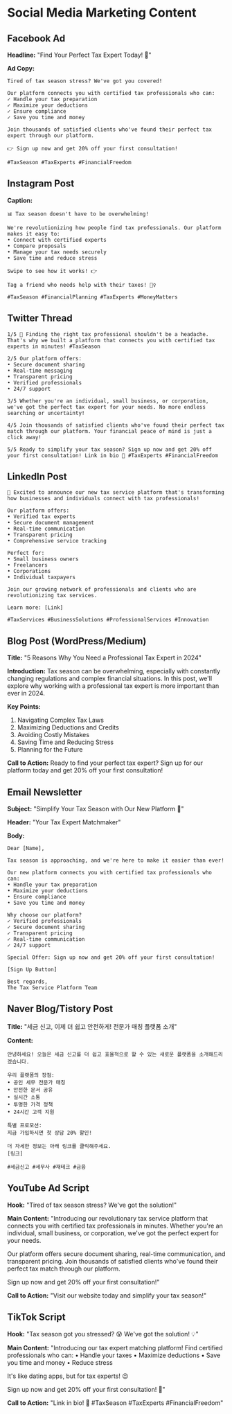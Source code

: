 # Social Media Marketing Content

## Facebook Ad

**Headline:** "Find Your Perfect Tax Expert Today! 🎯"

**Ad Copy:**
```
Tired of tax season stress? We've got you covered! 

Our platform connects you with certified tax professionals who can:
✓ Handle your tax preparation
✓ Maximize your deductions
✓ Ensure compliance
✓ Save you time and money

Join thousands of satisfied clients who've found their perfect tax expert through our platform.

👉 Sign up now and get 20% off your first consultation!

#TaxSeason #TaxExperts #FinancialFreedom
```

## Instagram Post

**Caption:**
```
📊 Tax season doesn't have to be overwhelming!

We're revolutionizing how people find tax professionals. Our platform makes it easy to:
• Connect with certified experts
• Compare proposals
• Manage your tax needs securely
• Save time and reduce stress

Swipe to see how it works! 👉

Tag a friend who needs help with their taxes! 🙋‍♀️

#TaxSeason #FinancialPlanning #TaxExperts #MoneyMatters
```

## Twitter Thread

```
1/5 🧵 Finding the right tax professional shouldn't be a headache. That's why we built a platform that connects you with certified tax experts in minutes! #TaxSeason

2/5 Our platform offers:
• Secure document sharing
• Real-time messaging
• Transparent pricing
• Verified professionals
• 24/7 support

3/5 Whether you're an individual, small business, or corporation, we've got the perfect tax expert for your needs. No more endless searching or uncertainty!

4/5 Join thousands of satisfied clients who've found their perfect tax match through our platform. Your financial peace of mind is just a click away!

5/5 Ready to simplify your tax season? Sign up now and get 20% off your first consultation! Link in bio 🔗 #TaxExperts #FinancialFreedom
```

## LinkedIn Post

```
🚀 Excited to announce our new tax service platform that's transforming how businesses and individuals connect with tax professionals!

Our platform offers:
• Verified tax experts
• Secure document management
• Real-time communication
• Transparent pricing
• Comprehensive service tracking

Perfect for:
• Small business owners
• Freelancers
• Corporations
• Individual taxpayers

Join our growing network of professionals and clients who are revolutionizing tax services.

Learn more: [Link]

#TaxServices #BusinessSolutions #ProfessionalServices #Innovation
```

## Blog Post (WordPress/Medium)

**Title:** "5 Reasons Why You Need a Professional Tax Expert in 2024"

**Introduction:**
Tax season can be overwhelming, especially with constantly changing regulations and complex financial situations. In this post, we'll explore why working with a professional tax expert is more important than ever in 2024.

**Key Points:**
1. Navigating Complex Tax Laws
2. Maximizing Deductions and Credits
3. Avoiding Costly Mistakes
4. Saving Time and Reducing Stress
5. Planning for the Future

**Call to Action:**
Ready to find your perfect tax expert? Sign up for our platform today and get 20% off your first consultation!

## Email Newsletter

**Subject:** "Simplify Your Tax Season with Our New Platform 🎯"

**Header:** "Your Tax Expert Matchmaker"

**Body:**
```
Dear [Name],

Tax season is approaching, and we're here to make it easier than ever!

Our new platform connects you with certified tax professionals who can:
• Handle your tax preparation
• Maximize your deductions
• Ensure compliance
• Save you time and money

Why choose our platform?
✓ Verified professionals
✓ Secure document sharing
✓ Transparent pricing
✓ Real-time communication
✓ 24/7 support

Special Offer: Sign up now and get 20% off your first consultation!

[Sign Up Button]

Best regards,
The Tax Service Platform Team
```

## Naver Blog/Tistory Post

**Title:** "세금 신고, 이제 더 쉽고 안전하게! 전문가 매칭 플랫폼 소개"

**Content:**
```
안녕하세요! 오늘은 세금 신고를 더 쉽고 효율적으로 할 수 있는 새로운 플랫폼을 소개해드리겠습니다.

우리 플랫폼의 장점:
• 공인 세무 전문가 매칭
• 안전한 문서 공유
• 실시간 소통
• 투명한 가격 정책
• 24시간 고객 지원

특별 프로모션:
지금 가입하시면 첫 상담 20% 할인!

더 자세한 정보는 아래 링크를 클릭해주세요.
[링크]

#세금신고 #세무사 #재테크 #금융
```

## YouTube Ad Script

**Hook:**
"Tired of tax season stress? We've got the solution!"

**Main Content:**
"Introducing our revolutionary tax service platform that connects you with certified tax professionals in minutes. Whether you're an individual, small business, or corporation, we've got the perfect expert for your needs.

Our platform offers secure document sharing, real-time communication, and transparent pricing. Join thousands of satisfied clients who've found their perfect tax match through our platform.

Sign up now and get 20% off your first consultation!"

**Call to Action:**
"Visit our website today and simplify your tax season!"

## TikTok Script

**Hook:**
"Tax season got you stressed? 😰 We've got the solution! 💡"

**Main Content:**
"Introducing our tax expert matching platform! Find certified professionals who can:
• Handle your taxes
• Maximize deductions
• Save you time and money
• Reduce stress

It's like dating apps, but for tax experts! 😉

Sign up now and get 20% off your first consultation! 🎯"

**Call to Action:**
"Link in bio! 🔗 #TaxSeason #TaxExperts #FinancialFreedom" 
